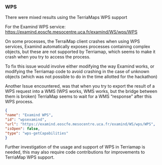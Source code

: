 
### WPS

There were mixed results using the TerriaMaps WPS support

For the Examind WPS service:
[<u>https://examind.eoscfe.mesocentre.uca.fr/examind/WS/wps/WPS</u>](https://examind.eoscfe.mesocentre.uca.fr/examind/WS/wps/WPS)

On some processes, the TerraiMap client crashes when using WPS services,
Examind automatically exposes processes containing complex objects, but
these are not supported by Terriamap, which seems to make it crash when
you try to access the process.

To fix this issue would involve either modifying the way Examind works,
or modifying the Terriamap code to avoid crashing in the case of unknown
objects (which was not possible to do in the time allotted for the
hackathon)

Another Issue encountered, was that when you try to export the result of
a WPS request into a WMS (WPS works, WMS works, but the bridge between
them is broken) TerriaMap seems to wait for a WMS “response” after this
WPS process.
```json
{
"name": "Examind WPS",
"id": "wpsexamind",
"url": "https://examind.eoscfe.mesocentre.uca.fr/examind/WS/wps/WPS",
"isOpen": false,
"type": "wps-getCapabilities"
}
```
Further investigation of the usage and support of WPS in Terriamap is
needed, this may also require code contributions for improvements to
TerriaMap WPS support.